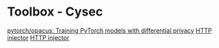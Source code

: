 # Toolbox - Cysec

[pytorch/opacus: Training PyTorch models with differential privacy](https://github.com/pytorch/opacus)
[HTTP injector](https://apps.evozi.com/httpinjector/)
[HTTP injector](https://play.google.com/store/apps/details?id=com.evozi.injector)